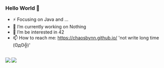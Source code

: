 ### Hello World 👋

- ⚡ Focusing on Java and ...
- 🔭 I’m currently working on Nothing
- 🌱 I’m be interested in 42
- 📫 How to reach me: https://chaosbynn.github.io/ 'not write long time (ʘдʘ╬)'

<br/>

<div>
<img align="left" src="https://github-readme-stats.vercel.app/api?username=ChaoSBYNN&show_icons=true&hide_title=true&theme=dracula" />
<img align="rigit" src="https://github-readme-stats.vercel.app/api/top-langs/?username=ChaoSBYNN&show_icons=true&layout=compact&hide=plsql,html,css&langs_count=6&hide_title=true&theme=dracula" />
</div>

<!--
**ChaoSBYNN/ChaoSBYNN** is a ✨ _special_ ✨ repository because its `README.md` (this file) appears on your GitHub profile.

Here are some ideas to get you started:

- 🔭 I’m currently working on ...
- 🌱 I’m currently learning ...
- 👯 I’m looking to collaborate on ...
- 🤔 I’m looking for help with ...
- 💬 Ask me about ...
- 📫 How to reach me: ...
- 😄 Pronouns: ...
- ⚡ Fun fact: ...
-->


